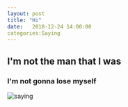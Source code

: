```yaml
---
layout: post
title: "Hi"
date:   2018-12-24 14:00:00 
categories:Saying
---
```



##  I'm not the man that I was

### I'm not gonna lose myself

![saying](D:\sinwoa.github.io\images/lose.png)
